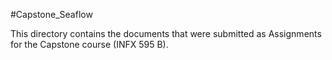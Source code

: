 #Capstone_Seaflow

This directory contains the documents that were submitted as Assignments for the Capstone course (INFX 595 B).